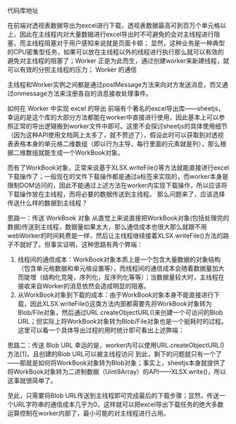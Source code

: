 代码库地址

在前端对透视表数据导出为excel进行下载，透视表数据最高可到百万个单元格以上，因此在主线程内对大量数据进行excel导出时不可避免的会对主线程进行阻塞，而主线程阻塞对于用户感知来说就是页面卡顿；
显然，这种业务是一种典型的CPU密集型任务，如果可以放在主线程以外的线程进行执行那么就可以有效的避免对主线程的阻塞了；Worker 正是为此而生，通过创建worker来新建线程，就可以有效的分担主线程的压力；
Worker 的通信

主线程和Worker实例之间都是通过postMessage方法来向对方发送消息，而又通过onmessage方法来注册各自的消息接收处理事件。




如何在 Worker 中实现 excel 的导出
前端有个著名的excel导出库——sheetjs，幸运的是这个库的大部分方法都能在worker中直接进行使用，因此基本上可以参照正常的导出逻辑搬到worker文件中即可。这里不会探讨sheetjs的具体使用细节（因为这种API使用文档网上太多了，就不赘述了），假设此时可以获取到对透视表表格本身的单元格二维数组（即以行为主导，每行里面的元素就是列），那么根据二维数组就能生成一个WorkBook对象。



而有了WorkBook对象，正常来说基于XLSX.writeFile()等方法就能直接进行excel下载操作了；一般现在的文件下载操作都是通过a标签来实现的，而worker本身是限制DOM访问的，因此不能通过上述方法在worker内实现下载操作，所以应该将下载操作放在主线程，而将必要的数据传送到主线程。
那么问题来了，应该选择传送什么样的数据到主线程？

思路一：传送 WorkBook 对象
从直觉上来说直接把WorkBook对象(包括处理完的数据)传送到主线程，数据量如果太大，那么通信成本也很大那么就跟不用webWorker的时间耗费是一样，然后让主线程继续接着XLSX.writeFile()方法的路子不就好了。但事实证明，这种思路有两个弊端：
1. 线程间的通信成本：WorkBook对象本质上是一个包含大量数据的对象结构（包含单元格数据和单元格设置等），而线程间的通信成本会随着数据量加大而陡增（结构化克隆，序列化，反序列化等等）；当数据量较大时，主线程在接收来自Worker的消息依然会造成明显的阻塞。
2. 从WorkBook对象到下载的成本：由于WorkBook对象本身不能直接进行下载，因此XLSX.writeFile()这类方法内部都需要先将WorkBook对象转为Blob/File对象，然后通过URL.createObjectURL()来创建一个可访问的Blob URL；但实际上将WorkBook对象转为Blob/File对象也是一个挺耗时的过程。
这里可以看一个具体导出过程的用时统计即可看出上述弊端：


思路二：传送 Blob URL
幸运的是，worker内可以使用URL.createObjectURL()方法[1]，且创建的Blob URL可以被主线程访问
到此，剩下的问题就只有一个了——那就是如何将WorkBook对象转为Blob对象；事实上，sheetjs本身就提供了将WorkBook对象转为二进制数据（Uint8Array）的API——XLSX.write()，所以这事就很简单了。

至此，只需要将Blob URL传送到主线程即可完成最后的下载步骤；显然，传送一个URL字符串的通信成本几乎为0，这样就可以把excel导出下载任务的绝大多数运算控制在worker内部了，最小可能的对主线程进行占用。